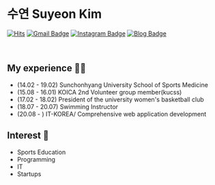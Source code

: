 # 수연 Suyeon Kim


[![Hits](https://hits.seeyoufarm.com/api/count/incr/badge.svg?url=https%3A%2F%2Fgithub.com%2FRAMA4368&count_bg=%23FFDE04&title_bg=%23F3AD08&icon=&icon_color=%23E7E7E7&title=hits&edge_flat=false)](https://hits.seeyoufarm.com)
[![Gmail Badge](https://img.shields.io/badge/Gmail-d14836?style=flat-square&logo=Gmail&logoColor=white&link=mailto:ksooyeun4368@gmail.com)](mailto:ksooyeun4368@gmail.com)
[![Instagram Badge](https://img.shields.io/badge/-Instagram-dd2a7b?style=flat-square&logo=instagram&logoColor=white&link=https://www.instagram.com/sue_4368/)](https://www.instagram.com/sue_4368/) 
[![Blog Badge](http://img.shields.io/badge/-Blog-brightgreen?style=flat-square&logo=FF5722&link=https://blog.naver.com/ksooyeun2020)](https://blog.naver.com/ksooyeun2020)

<br>

## My experience 🤹‍♀️
- (14.02 - 19.02) Sunchonhyang University School of Sports Medicine
- (15.08 - 16.01) KOICA 2nd Volunteer group member(kucss)
- (17.02 - 18.02) President of the university women's basketball club
- (18.07 - 20.07) Swimming Instructor
- (20.08 - ) IT-KOREA/ Comprehensive web application development

## Interest 👀
- Sports Education
- Programming
- IT
- Startups
